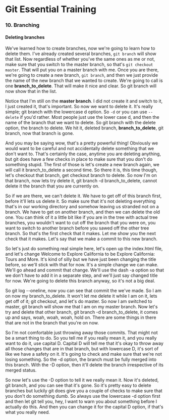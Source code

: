 # Git Essential Training

### 10. Branching

####  Deleting branches

We've learned how to create branches, now we're going to learn how to delete them. I've already created several branches, ```git branch``` will show that list. Now regardless of whether you've the same ones as me or not, make sure that you switch to the master branch, so that's ```git checkout master```. That will put you on a master branch with me. Once you are there, we're going to create a new branch, ```git branch```, and then we just provide the name of the new branch that we wanted to create. We're going to call is one __branch_to_delete__. That will make it nice and clear. So git branch will now show that in the list.

Notice that I'm still on the __master branch__. I did not create it and switch to it, I just created it, that's important. So now we want to delete it. It's really simple; git branch with the lowercase d option. So ```-d``` or you can use ```--delete``` if you'd rather. Most people just use the lower case d, and then the name of the branch that we want to delete. So git branch with the delete option, the branch to delete. We hit it, deleted branch, __branch_to_delete__, git branch, now that branch is gone.

And you may be saying wow, that's a pretty powerful thing! Obviously we would want to be careful and not accidentally delete something that we don't want to. That's certainly the case, anytime you are deleting anything, but git does have a few checks in place to make sure that you don't do something stupid. The first of those is let's create a new branch again, we will call it branch_to_delete a second time. So there it is, this time though, let's checkout that branch, get checkout branch to delete. So now I'm on that branch, now lets try delete it, git branch -d branch_to_delete, cannot delete it the branch that you are currently on.

So if we are there, we can't delete it. We have to get off of this branch first, before it'll lets us delete it. So make sure that it's not deleting everything that's in our working directory and somehow leaving us stranded not on a branch. We have to get on another branch, and then we can delete the old one. You can think of it a little bit like if you are in the tree with actual tree branches, you wouldn't want to cut off the branch that you were on, you want to switch to another branch before you sawed off the other tree branch. So that's the first check that it makes. Let me show you the next check that it makes. Let's say that we make a commit to this new branch.

So let's just do something real simple here, let's open up the index.html file, and let's change Welcome to Explore California to be Explore California: Tours and More. It's kind of silly but we have just been changing the title before, so we'll stick with that for now. It's a simple change we can make. We'll go ahead and commit that change. We'll use the dash -a option so that we don't have to add it in a separate step, and we'll just say changed title for now. We're going to delete this branch anyway, so it's not a big deal.

So git log --oneline, now you can see that commit the we've made. So I am on now my branch_to_delete. It won't let me delete it while I am on it, lets get off of it; git checkout, and let's do master. So now I am switched to master, git branch will show me that I am on my master branch. Now let's try and delete that other branch, git branch -d branch_to_delete, it comes up and says, woah, woah, woah, hold on. There are some things in there that are not in the branch that you're on now.

So I'm not comfortable just throwing away those commits. That might not be a smart thing to do. So you tell me if you really mean it, and you really want to do it, use capital D. Capital D will tell me that it's okay to throw away all those changes that are in that branch, but with lowercase D, it's sort of like we have a safety on it. It's going to check and make sure that we're not losing something. So the -d option, the branch must be fully merged into this branch. With the -D option, then it'll delete the branch irrespective of its merged status.

So now let's use the -D option to tell it we really mean it. Now it's deleted, git branch, and you can see that it's gone. So it's pretty easy to delete branches but luckily git does give you a couple of checks to make sure that you don't do something dumb. So always use the lowercase -d option first and then let git tell you, hey, I want to warn you about something before I actually do this. And then you can change it for the capital D option, if that's what you really need.
